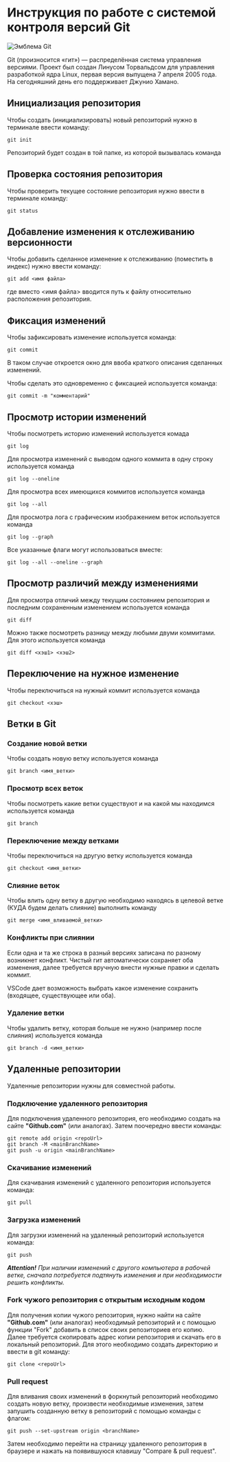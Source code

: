 # **Инструкция по работе с системой контроля версий Git**

![Эмблема Git](git.jpg)

Git (произносится «гит») — распределённая система управления версиями. Проект был создан Линусом Торвальдсом для управления разработкой ядра Linux, первая версия выпущена 7 апреля 2005 года. На сегодняшний день его поддерживает Джунио Хамано.

## Инициализация репозитория

Чтобы создать (инициализировать) новый репозиторий нужно в терминале ввести команду:

    git init

Репозиторий будет создан в той папке, из которой вызывалась команда

## Проверка состояния репозитория

Чтобы проверить текущее состояние репозитория нужно ввести в терминале команду:

    git status

## Добавление изменения к отслеживанию версионности

Чтобы добавить сделанное изменение к отслеживанию (поместить в индекс) нужно ввести команду:

    git add <имя файла>

где вместо <имя файла> вводится путь к файлу относительно расположения репозитория.

## Фиксация изменений

Чтобы зафиксировать изменение используется команда:

    git commit

В таком случае откроется окно для ввоба краткого описания сделанных изменений.

Чтобы сделать это одновременно с фиксацией используется команда:

    git commit -m "комментарий"

## Просмотр истории изменений

Чтобы посмотреть историю изменений используется комада

    git log

Для просмотра изменений с выводом одного коммита в одну строку используется команда

    git log --oneline

Для просмотра всех имеющихся коммитов используется команда

    git log --all

Для просмотра лога с графическим изображением веток используется команда

    git log --graph

Все указанные флаги могут использоваться вместе:

    git log --all --oneline --graph

## Просмотр различий между изменениями

Для просмотра отличий между текущим состоянием репозитория и последним сохраненным изменением используется команда

    git diff

Можно также посмотреть разницу между любыми двуми коммитами. Для этого используется команда

    git diff <хэш1> <хэш2>

## Переключение на нужное изменение

Чтобы переключиться на нужный коммит используется команда

    git checkout <хэш>

## Ветки в Git

### Создание новой ветки

Чтобы создать новую ветку используется команда

    git branch <имя_ветки>

### Просмотр всех веток

Чтобы посмотреть какие ветки существуют и на какой мы находимся используется команда

    git branch

### Переключение между ветками

Чтобы переключиться на другую ветку используется команда

    git checkout <имя_ветки>

### Слияние веток

Чтобы влить одну ветку в другую необходимо находясь в целевой ветке (КУДА будем делать слияние) выполнить команду

    git merge <имя_вливаемой_ветки>

### Конфликты при слиянии

Если одна и та же строка в разный версиях записана по разному возникнет конфликт.
Чистый гит автоматически сохраняет оба изменения, далее требуется вручную внести нужные правки и сделать коммит.

VSСode дает возможность выбрать какое изменение сохранить (входящее, существующее или оба).

### Удаление ветки

Чтобы удалить ветку, которая больше не нужно (например после слияния) используется команда

    git branch -d <имя_ветки>

## Удаленные репозитории

Удаленные репозитории нужны для совместной работы.

### Подключение удаленного репозитория

Для подключения удаленного репозитория, его необходимо создать на сайте **"Github.com"** (или аналогах). Затем поочередно ввести команды:

    git remote add origin <repoUrl>
    git branch -M <mainBranchName>
    git push -u origin <mainBranchName>

### Скачивание изменений 

Для скачивания изменений с удаленного репозитория используется команда:

    git pull

### Загрузка изменений

Для загрузки изменений на удаленный репозиторий используется команда:

    git push

*__Attention!__ При наличии изменений с другого компьютера в рабочей ветке, сначала потребуется подтянуть изменения и при необходимости решить конфликты.*

### Fork чужого репозитория с открытым исходным кодом

Для получения копии чужого репозитория, нужно найти на сайте **"Github.com"** (или аналогах) необходимый репозиторий и с помощью функции "Fork" добавить в список своих репозиториев его копию. Далее требуется скопировать адрес копии репозитория и скачать его в локальный репозиторий. Для этого необходимо создать директорию и ввести в git команду:

    git clone <repoUrl>

### Pull request

Для вливания своих изменений в форкнутый репозиторий необходимо создать новую ветку, произвести необходимые изменения, затем запушить созданную ветку в репозиторий с помощью команды с флагом:

    git push --set-upstream origin <branchName>

Затем необходимо перейти на страницу удаленного репозитория в браузере и нажать на появившуюся клавишу "Compare & pull request".